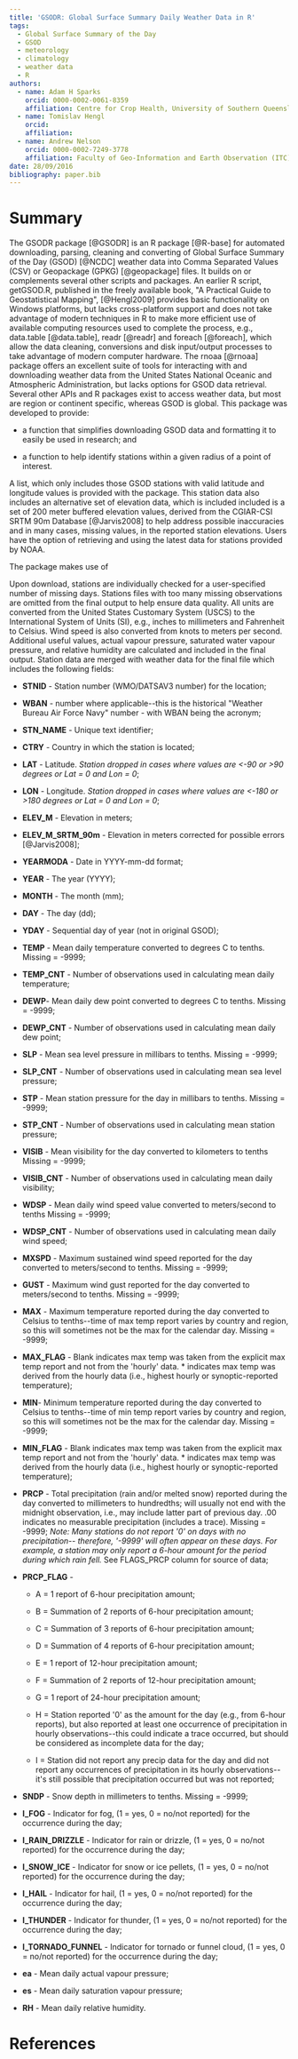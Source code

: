 ```yaml
---
title: 'GSODR: Global Surface Summary Daily Weather Data in R'
tags:
  - Global Surface Summary of the Day
  - GSOD
  - meteorology
  - climatology
  - weather data
  - R
authors:
  - name: Adam H Sparks
    orcid: 0000-0002-0061-8359
    affiliation: Centre for Crop Health, University of Southern Queensland, Toowoomba Queensland 4350, Australia
  - name: Tomislav Hengl
    orcid: 
    affiliation: 
  - name: Andrew Nelson
    orcid: 0000-0002-7249-3778
    affiliation: Faculty of Geo-Information and Earth Observation (ITC), University of Twente, Enschede 7500 AE, The Netherlands
date: 28/09/2016
bibliography: paper.bib
---
```


# Summary

The GSODR package [@GSODR] is an R package [@R-base] for automated
downloading, parsing, cleaning and converting of Global Surface Summary of the
Day (GSOD) [@NCDC] weather data into Comma Separated Values (CSV) or
Geopackage (GPKG) [@geopackage] files. It builds on or complements several
other scripts and packages. An earlier R script, getGSOD.R, published
in the freely available book, "A Practical Guide to Geostatistical Mapping", 
[@Hengl2009] provides basic functionality on Windows platforms, but lacks
cross-platform support and does not take advantage of modern techniques in
R to make more efficient use of available computing resources used to complete
the process, e.g., data.table [@data.table], readr [@readr] and foreach 
[@foreach], which allow the data cleaning, conversions and disk input/output
processes to take advantage of modern computer hardware. The rnoaa [@rnoaa]
package offers an excellent suite of tools for interacting with and downloading
weather data from the United States National Oceanic and Atmospheric
Administration, but lacks options for GSOD data retrieval. Several other APIs
and R packages exist to access weather data, but most are region or continent
specific, whereas GSOD is global. This package was developed to provide:

  * a function that simplifies downloading GSOD data and formatting it to easily
be used in research; and

  * a function to help identify stations within a given radius of a point of
interest.

A list, which only includes those GSOD stations with valid latitude and
longitude values is provided with the package. This station data also includes
an alternative set of elevation data, which is included included is a set of 200
meter buffered elevation values, derived from the CGIAR-CSI SRTM 90m Database
[@Jarvis2008] to help address possible inaccuracies and in many cases, missing
values, in the reported station elevations. Users have the option of retrieving
and using the latest data for stations provided by NOAA.

The package makes use of 

Upon download, stations are individually checked for a user-specified number of
missing days. Stations files with too many missing observations are omitted from
the final output to help ensure data quality. All units are converted from the
United States Customary System (USCS) to the International System of Units (SI),
e.g., inches to millimeters and Fahrenheit to Celsius. Wind speed is also
converted from knots to meters per second. Additional useful values, actual vapour
pressure, saturated water vapour pressure, and relative humidity are
calculated and included in the final output. Station data are merged with weather
data for the final file which includes the following fields:

* **STNID** - Station number (WMO/DATSAV3 number) for the location;  

* **WBAN** - number where applicable--this is the historical "Weather
Bureau Air Force Navy" number - with WBAN being the acronym;  

* **STN_NAME** - Unique text identifier;  

* **CTRY** - Country in which the station is located;  

* **LAT** - Latitude. *Station dropped in cases where values are &lt;-90
or &gt;90 degrees or Lat = 0 and Lon = 0*;  

* **LON** - Longitude. *Station dropped in cases where values are &lt;-180
or &gt;180 degrees or Lat = 0 and Lon = 0*;  

* **ELEV_M** - Elevation in meters;  

* **ELEV_M_SRTM_90m** - Elevation in meters corrected for possible errors [@Jarvis2008];

* **YEARMODA** - Date in YYYY-mm-dd format;  

* **YEAR** - The year (YYYY);  

* **MONTH** - The month (mm);  

* **DAY** - The day (dd);  

* **YDAY** - Sequential day of year (not in original GSOD);  

* **TEMP** - Mean daily temperature converted to degrees C to tenths.
Missing = -9999;  

* **TEMP_CNT** - Number of observations used in calculating mean daily
temperature;  

* **DEWP**- Mean daily dew point converted to degrees C to tenths. Missing
= -9999;  

* **DEWP_CNT** - Number of observations used in calculating mean daily dew
point;  

* **SLP** - Mean sea level pressure in millibars to tenths. Missing =
-9999;  

* **SLP_CNT** - Number of observations used in calculating mean sea level
pressure;  

* **STP** - Mean station pressure for the day in millibars to tenths.
Missing = -9999;  

* **STP_CNT** - Number of observations used in calculating mean station
pressure;  

* **VISIB** - Mean visibility for the day converted to kilometers to
tenths Missing = -9999;  

* **VISIB_CNT** - Number of observations used in calculating mean daily
visibility;  

* **WDSP** - Mean daily wind speed value converted to meters/second to
tenths Missing = -9999;  

* **WDSP_CNT** - Number of observations used in calculating mean daily
wind speed;  

* **MXSPD** - Maximum sustained wind speed reported for the day converted
to meters/second to tenths. Missing = -9999;  

* **GUST** - Maximum wind gust reported for the day converted to
meters/second to tenths. Missing = -9999;  

* **MAX** - Maximum temperature reported during the day converted to
Celsius to tenths--time of max temp report varies by country and region,
so this will sometimes not be the max for the calendar day. Missing =
-9999;  

* **MAX_FLAG** - Blank indicates max temp was taken from the explicit max
temp report and not from the 'hourly' data. \* indicates max temp was
derived from the hourly data (i.e., highest hourly or synoptic-reported
temperature);  

* **MIN**- Minimum temperature reported during the day converted to
Celsius to tenths--time of min temp report varies by country and region,
so this will sometimes not be the max for the calendar day. Missing =
-9999;  

* **MIN_FLAG** - Blank indicates max temp was taken from the explicit max
temp report and not from the 'hourly' data. \* indicates max temp was
derived from the hourly data (i.e., highest hourly or synoptic-reported
temperature);  

* **PRCP** - Total precipitation (rain and/or melted snow) reported during
the day converted to millimeters to hundredths; will usually not end
with the midnight observation, i.e., may include latter part of previous
day. .00 indicates no measurable precipitation (includes a trace).
Missing = -9999; *Note: Many stations do not report '0' on days with no
precipitation-- therefore, '-9999' will often appear on these days. For
example, a station may only report a 6-hour amount for the period during
which rain fell.* See FLAGS_PRCP column for source of data;  

* **PRCP_FLAG** -  

    * A = 1 report of 6-hour precipitation amount;  

    * B = Summation of 2 reports of 6-hour precipitation amount;  

    * C = Summation of 3 reports of 6-hour precipitation amount;  

    * D = Summation of 4 reports of 6-hour precipitation amount;  

    * E = 1 report of 12-hour precipitation amount;  

    * F = Summation of 2 reports of 12-hour precipitation amount;  

    * G = 1 report of 24-hour precipitation amount;  

    * H = Station reported '0' as the amount for the day (e.g., from 6-hour
reports), but also reported at least one occurrence of precipitation in
hourly observations--this could indicate a trace occurred, but should be
considered as incomplete data for the day;  

    * I = Station did not report any precip data for the day and did not
report any occurrences of precipitation in its hourly observations--it's
still possible that precipitation occurred but was not reported;  

* **SNDP** - Snow depth in millimeters to tenths. Missing = -9999;  

* **I_FOG** - Indicator for fog, (1 = yes, 0 = no/not reported) for the
occurrence during the day;  

* **I_RAIN_DRIZZLE** - Indicator for rain or drizzle, (1 = yes, 0 = no/not
reported) for the occurrence during the day;  

* **I_SNOW_ICE** - Indicator for snow or ice pellets, (1 = yes, 0 = no/not
reported) for the occurrence during the day;  

* **I_HAIL** - Indicator for hail, (1 = yes, 0 = no/not reported) for the
occurrence during the day;  

* **I_THUNDER** - Indicator for thunder, (1 = yes, 0 = no/not reported)
for the occurrence during the day;  

* **I_TORNADO_FUNNEL** - Indicator for tornado or funnel cloud, (1 = yes, 0 =
no/not reported) for the occurrence during the day;

* **ea** - Mean daily actual vapour pressure;  

* **es** - Mean daily saturation vapour pressure;  

* **RH** - Mean daily relative humidity.

# References

